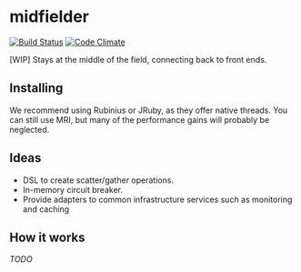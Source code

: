 midfielder
==========

[![Build Status](https://travis-ci.org/pellegrino/midfielder.png?branch=master)](https://travis-ci.org/pellegrino/midfielder)
[![Code Climate](https://codeclimate.com/github/pellegrino/midfielder.png)](https://codeclimate.com/github/pellegrino/midfielder)

[WIP] Stays at the middle of the field, connecting back to front ends.

## Installing

We recommend using Rubinius or JRuby, as they offer native threads. You can still use MRI, but many of the performance gains will probably be neglected.

## Ideas

* DSL to create scatter/gather operations.
* In-memory circuit breaker.
* Provide adapters to common infrastructure services such as monitoring and caching


## How it works

_TODO_

